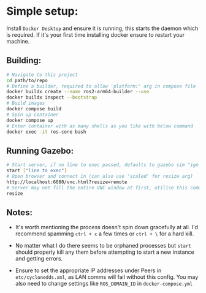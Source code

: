 # Simple setup:

Install `Docker Desktop` and ensure it is running, this starts the daemon which is required. If it's your first time installing docker ensure to restart your machine.

## Building:
```bash
# Navigate to this project
cd path/to/repo
# Define a builder, required to allow 'platform:' arg in compose file
docker buildx create --name ros2-arm64-builder --use
docker buildx inspect --bootstrap
# Build images
docker compose build
# Spin up container
docker compose up
# Enter container with as many shells as you like with below command
docker exec -it ros-core bash
```

## Running Gazebo:
```bash
# Start server, if no line to exec passed, defaults to gazebo sim "ign gazebo [/path/to/world]"
start ["line to exec"]
# Open browser and connect in (can also use 'scaled' for resize arg)
http://localhost:6080/vnc.html?resize=remote
# Server may not fill the entire VNC window at first, utilise this command after starts to fix
resize
```

## Notes:
- It's worth mentioning the process doesn't spin down gracefully at all. I'd recommend spamming `ctrl + c` a few times or `ctrl + \` for a hard kill. 

- No matter what I do there seems to be orphaned processes but `start` should properly kill any them before attempting to start a new instance and getting errors.

- Ensure to set the appropriate IP addresses under Peers in `etc/cyclonedds.xml`, as LAN comms will fail without this config. You may also need to change settings like `ROS_DOMAIN_ID` in `docker-compose.yml`
